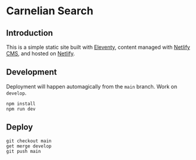 # Carnelian Search

## Introduction

This is a simple static site built with [Eleventy](https://www.11ty.dev/), content managed with [Netlify CMS](https://www.netlifycms.org/), and hosted on [Netlify](https://www.netlify.com/).

## Development

Deployment will happen automagically from the `main` branch. Work on `develop`.

```
npm install
npm run dev
```

## Deploy

```
git checkout main
get merge develop
git push main
```
